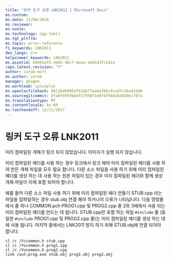 ```yaml
---
title: "링커 도구 오류 LNK2011 | Microsoft Docs"
ms.custom: 
ms.date: 11/04/2016
ms.reviewer: 
ms.suite: 
ms.technology: cpp-tools
ms.tgt_pltfrm: 
ms.topic: error-reference
f1_keywords: LNK2011
dev_langs: C++
helpviewer_keywords: LNK2011
ms.assetid: 04991ef5-49d5-46c7-8eee-a9d1d3fc541e
caps.latest.revision: "7"
author: corob-msft
ms.author: corob
manager: ghogen
ms.workload: cplusplus
ms.openlocfilehash: 9811bdb905df61bb77ea4af6bc4ced7c4ba42106
ms.sourcegitcommit: 8fa8fdf0fbb4f57950f1e8f4f9b81b4d39ec7d7a
ms.translationtype: MT
ms.contentlocale: ko-KR
ms.lasthandoff: 12/21/2017
---
```

# <a name="linker-tools-error-lnk2011"></a>링커 도구 오류 LNK2011
미리 컴파일된 개체가 링크 되지 않았습니다. 이미지가 실행 되지 않습니다.  
  
 미리 컴파일된 헤더를 사용 하는 경우 링크에서 링크 해야 미리 컴파일된 헤더를 사용 하 여 만든 개체 파일을 모두 필요 합니다. 다른 소스 파일을 사용 하기 위해 미리 컴파일된 헤더를 생성 하는 데 사용 하는 원본 파일이 있는 경우 미리 컴파일된 헤더와 함께 생성 개체 파일이 이제 포함 되어야 합니다.  
  
 예를 들어 다른 소스 파일 사용 하기 위해 미리 컴파일된 헤더 만들기 STUB.cpp 라는 파일을 컴파일하는 경우 stub.obj 연결 해야 하거나이 오류가 나타납니다. 다음 명령줄에서 줄 하나 COMMON.pch PROG1.cpp 및 PROG2.cpp 줄 2와 3에에서 사용 되는 미리 컴파일된 헤더를 만드는 데 됩니다. STUB.cpp만 포함 하는 파일 `#include` 줄 (동일한 `#include` PROG1.cpp 및 PROG2.cpp 줄)는 미리 컴파일된 헤더를 생성 하는 데에 사용 됩니다. 마지막 줄에서는 LNK2011 방지 하기 위해 STUB.obj에 연결 되어야 합니다.  
  
```  
cl /c /Yccommon.h stub.cpp  
cl /c /Yucommon.h prog1.cpp  
cl /c /Yucommon.h prog2.cpp  
link /out:prog.exe stub.obj prog1.obj prog2.obj  
```